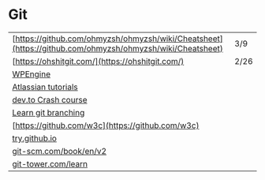 # Git

|  |  |
| :--- | :--- |
| [https://github.com/ohmyzsh/ohmyzsh/wiki/Cheatsheet](https://github.com/ohmyzsh/ohmyzsh/wiki/Cheatsheet) | 3/9 |
| [https://ohshitgit.com/](https://ohshitgit.com/) | 2/26 |
| [WPEngine](https://wpengine.com/git/) |  |
| [Atlassian tutorials](https://www.atlassian.com/git/tutorials) |  |
| [dev.to Crash course](https://dev.to/chrisachard/confused-by-git-here-s-a-git-crash-course-to-fix-that-4cmi) |  |
| [Learn git branching](https://learngitbranching.js.org/) |  |
| [https://github.com/w3c](https://github.com/w3c) |  |
| [try.github.io](https://hashnode.com/util/redirect?url=https://try.github.io/) |  |
| [git-scm.com/book/en/v2](https://git-scm.com/book/en/v2) |  |
| [git-tower.com/learn](https://hashnode.com/util/redirect?url=https://www.git-tower.com/learn/) |  |



